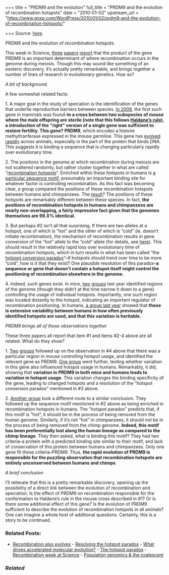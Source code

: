 +++
title = "PRDM9 and the evolution"
full_title = "PRDM9 and the evolution of recombination hotspots"
date = "2010-01-02"
upstream_url = "https://www.gnxp.com/WordPress/2010/01/02/prdm9-and-the-evolution-of-recombination-hotspots/"

+++
Source: [here](https://www.gnxp.com/WordPress/2010/01/02/prdm9-and-the-evolution-of-recombination-hotspots/).

PRDM9 and the evolution of recombination hotspots

This week in Science, [three](http://www.sciencemag.org/cgi/content/abstract/science.1183439v1?sa_campaign=Email/pap/31-December-2009/10.1126/science.1183439) [papers](http://www.sciencemag.org/cgi/content/abstract/science.1181495v1?sa_campaign=Email/pap/31-December-2009/10.1126/science.1181495) [report](http://www.sciencemag.org/cgi/content/abstract/science.1182363v1?sa_campaign=Email/pap/31-December-2009/10.1126/science.1182363) that the product of the gene PRDM9 is an important determinant of where recombination occurs in the genome during meiosis. Though this may sound like something of an esoteric discovery, it’s actually pretty remarkable, and brings together a number of lines of research in evolutionary genetics. How so?

*A bit of background.*

A few somewhat related facts:

1\. A major goal in the study of speciation is the identification of the genes that underlie reproductive barriers between species. [In 2008](http://www.sciencemag.org/cgi/content/abstract/sci;323/5912/373), the first such gene in mammals was found–**in a cross between two subspecies of mouse where the male offspring are sterile (note that this follows [Haldane’s rule](https://en.wikipedia.org/wiki/Haldane%27s_rule)), a introduction of the “right” version of a single gene was sufficient to restore fertility. This gene? PRDM9**, which encodes a histone methyltranferase expressed in the mouse germline. This gene has [evolved rapidly](http://www.plosgenetics.org/article/info:doi%2F10.1371%2Fjournal.pgen.1000753#pgen.1000753-Good1) across animals, especially in the part of the protein that binds DNA. This suggests it is binding a sequence that is changing particularly rapidly over evolutionary time.

2\. The positions in the genome at which recombination during meiosis are not scattered randomly, but rather cluster together in what are called “[recombination hotspots](https://en.wikipedia.org/wiki/Recombination_hotspot)“. Enriched within these hotspots in humans is [a particular sequence motif](http://www.nature.com/ng/journal/v40/n9/abs/ng.213.html), presumably an important binding site for whatever factor is controlling recombination. As this fact was becoming clear, a group compared the positions of these recombination hotspots between humans and chimpanzees. The [result](http://www.ncbi.nlm.nih.gov/pubmed/15705809)? The positions of these hotspots are remarkably different between these species. In fact, **the positions of recombination hotspots in humans and chimpanzees are nearly non-overlapping, a fairly impressive fact given that the genomes themselves are 99.X% identical.**

3\. But perhaps \#2 isn’t all that surprising. If there are two alleles at a hotspot, one of which is “hot” and the other of which is “cold” (ie. doesn’t initiate recombination), the mechanism of recombination results in gene conversion of the “hot” allele to the “cold” allele (for details, see [here](http://www.ncbi.nlm.nih.gov/pubmed/9223314)). This should result in the relatively rapid loss over evolutionary time of recombination hotspots, which in turn results in what has been called “the [hotspot conversion paradox](http://www.ncbi.nlm.nih.gov/pubmed/9223314)“–if hotspots should trend over time to be more “cold”, how is it that they exist? One plausible resolution of this paradox–**a sequence or gene that doesn’t contain a hotspot itself might control the positioning of recombination elsewhere in the genome.**

4\. Indeed, such genes exist. In mice, [two](http://www.plosbiology.org/article/info%3Adoi%2F10.1371%2Fjournal.pbio.1000036) [groups](http://www.plosbiology.org/article/info%3Adoi%2F10.1371%2Fjournal.pbio.1000035) last year identified regions of the genome (though they didn’t at the time narrow it down to a gene) controlling the usage of individual hotspots. Importantly, one such region was located distantly to the hotspot, indicating an important regulator of recombination positioning. In humans, [a group last year](http://www.sciencemag.org/cgi/content/abstract/1151851) showed that **these is extensive variability between humans in how often previously identified hotspots are used, and that this variation is heritable**.

*PRDM9 brings all of these observations together*

These three papers all report that item \#1 and items \#2-4 above are all related. What do they show?

1\. [Two](http://www.sciencemag.org/cgi/content/abstract/science.1183439v1?sa_campaign=Email/pap/31-December-2009/10.1126/science.1183439) [groups](http://www.sciencemag.org/cgi/content/abstract/science.1181495v1?sa_campaign=Email/pap/31-December-2009/10.1126/science.1181495) followed up on the observation in \#4 above that there was a particular region in mouse controlling hotspot usage, and identified the relevant gene as PRDM9. [One group](http://www.sciencemag.org/cgi/content/abstract/science.1183439v1?sa_campaign=Email/pap/31-December-2009/10.1126/science.1183439) went further, testing whether variation in this gene also influenced hotspot usage in humans. Remarkably, it did, showing that **variation in PRDM9 in both mice and humans leads to variation in hotspot usage**. This variation changes the binding specificity of the gene, leading to changed hotspots and a resolution of the “hotspot conversion paradox” mentioned in \#3 above.

2\. [Another group](http://www.sciencemag.org/cgi/content/abstract/science.1182363v1?sa_campaign=Email/pap/31-December-2009/10.1126/science.1182363) took a different route to a similar conclusion. They followed up the sequence motif mentioned in \#2 above as being enriched in recombination hotspots in humans. The “hotspot paradox” predicts that, if this motif is “hot”, it should be in the process of being removed from the human genome. Similarly, if it’s not “hot” in chimpanzees, it should *not* be in the process of being removed from the chimp genome. **Indeed, this motif has been preferentially lost along the human lineage as compared to the chimp lineage**. They then asked, what is binding this motif? They had two criteria–a protein with a predicted binding site similar to their motif, and lack of conservation of this protein between humans and chimpanzees. Only one gene fit these criteria–PRDM9. Thus, **the rapid evolution of PRDM9 is responsible for the puzzling observation that recombination hotspots are entirely unconserved between humans and chimps**.

*A brief conclusion*

I’ll reiterate that this is a pretty remarkable discovery, opening up the possibility of a direct link between the evolution of recombination and speciation. Is the effect of PRDM9 on recombination responsible for the conformation to Haldane’s rule in the mouse cross described in \#1? Or is there some additional effect of this gene? Is the evolution of PRDM9 sufficient to describe the evolution of recombination hotspots in all animals? One can imagine a whole host of additional questions. Certainly, this is a story to be continued.

### Related Posts:

- [Recombination also
  evolves](https://www.gnxp.com/WordPress/2015/01/18/recombination-also-evolves/) - [Resolving the hotspot
  paradox](https://www.gnxp.com/WordPress/2007/02/01/resolving-the-hotspot-paradox/) - [What drives accelerated molecular
  evolution?](https://www.gnxp.com/WordPress/2006/10/02/what-drives-accelerated-molecular-evolution/) - [The hotspot
  paradox](https://www.gnxp.com/WordPress/2006/10/08/the-hotspot-paradox/) - [Recombination week at
  Science](https://www.gnxp.com/WordPress/2008/01/31/recombination-week-at-science/) - [Population genomics & the
  coalescent](https://www.gnxp.com/WordPress/2009/07/08/population-genomics-the-coalescent/)

### *Related*

[](https://www.addtoany.com/add_to/facebook?linkurl=https%3A%2F%2Fwww.gnxp.com%2FWordPress%2F2010%2F01%2F02%2Fprdm9-and-the-evolution-of-recombination-hotspots%2F&linkname=PRDM9%20and%20the%20evolution%20of%20recombination%20hotspots "Facebook")[](https://www.addtoany.com/add_to/twitter?linkurl=https%3A%2F%2Fwww.gnxp.com%2FWordPress%2F2010%2F01%2F02%2Fprdm9-and-the-evolution-of-recombination-hotspots%2F&linkname=PRDM9%20and%20the%20evolution%20of%20recombination%20hotspots "Twitter")[](https://www.addtoany.com/add_to/email?linkurl=https%3A%2F%2Fwww.gnxp.com%2FWordPress%2F2010%2F01%2F02%2Fprdm9-and-the-evolution-of-recombination-hotspots%2F&linkname=PRDM9%20and%20the%20evolution%20of%20recombination%20hotspots "Email")[](https://www.addtoany.com/share)

